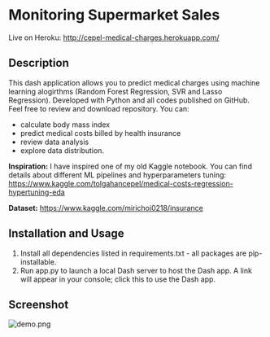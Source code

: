 # Monitoring Supermarket Sales
Live on Heroku: http://cepel-medical-charges.herokuapp.com/ </br>

## Description
This dash application allows you to predict medical charges using machine learning alogirthms (Random Forest Regression, SVR and Lasso Regression). Developed with Python and all codes published on GitHub. Feel free to review and download repository. You can:
- calculate body mass index
- predict medical costs billed by health insurance
- review data analysis
- explore data distribution.

**Inspiration:** I have inspired one of my old Kaggle notebook. You can find details about different ML pipelines and hyperparameters tuning:
https://www.kaggle.com/tolgahancepel/medical-costs-regression-hypertuning-eda

**Dataset:** https://www.kaggle.com/mirichoi0218/insurance

## Installation and Usage
1. Install all dependencies listed in requirements.txt - all packages are pip-installable.
2. Run app.py to launch a local Dash server to host the Dash app. A link will appear in your console; click this to use the Dash app.

## Screenshot
![demo.png](demo.png)
